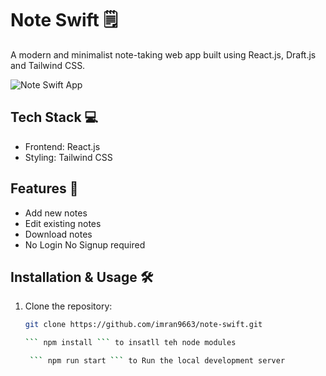 # Note Swift 🗒️

A modern and minimalist note-taking web app built using React.js, Draft.js and Tailwind CSS.

![Note Swift App](./public/favicon.ico)

## Tech Stack 💻

- Frontend: React.js
- Styling: Tailwind CSS

## Features 🎯

- Add new notes
- Edit existing notes
- Download notes 
- No Login No Signup required

## Installation & Usage 🛠️

1. Clone the repository:

   ```bash
   git clone https://github.com/imran9663/note-swift.git

   ``` npm install ``` to insatll teh node modules

    ``` npm run start ``` to Run the local development server